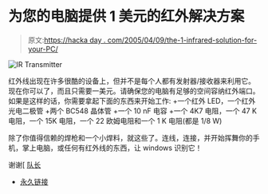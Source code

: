 # 为您的电脑提供 1 美元的红外解决方案

> 原文:[https://hacka day . com/2005/04/09/the-1-infrared-solution-for-your-PC/](https://hackaday.com/2005/04/09/the-1-infrared-solution-for-your-pc/)

![IR Transmitter](img/4f7a35ae22550cdfbeb009ca4197650e.png)

红外线出现在许多很酷的设备上，但并不是每个人都有发射器/接收器来利用它。现在你可以了，而且只需要一美元。请确保您的电脑有足够的空间容纳红外端口。如果是这样的话，你需要拿起下面的东西来开始工作:
+一个红外 LED，一个红外光电二极管
+两个 BC548 晶体管
+一个 10 nF 电容
+一个 4K7 电阻，一个 47 K 电阻，一个 15K 电阻，一个 22 欧姆电阻和一个 1 K 电阻(都是 1/8 W)

除了你值得信赖的焊枪和一个小焊料，就这些了。连线，连接，并开始挥舞你的手机，掌上电脑，或任何有红外线的东西，让 windows 识别它！

谢谢[ [队长](http://www.pixel9.net/)

*   [永久链接](http://www.hardwaresecrets.com/article.php?id=86)